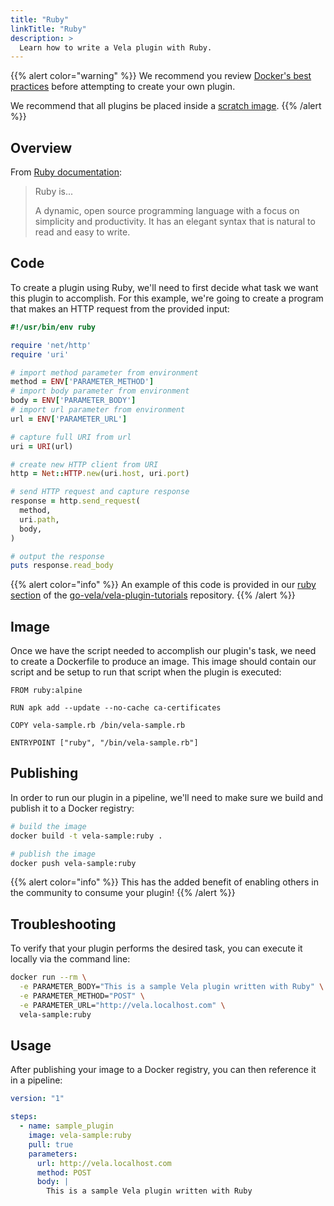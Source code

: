 ```yaml
---
title: "Ruby"
linkTitle: "Ruby"
description: >
  Learn how to write a Vela plugin with Ruby.
---
```


{{% alert color="warning" %}}
We recommend you review [Docker's best practices](https://docs.docker.com/develop/develop-images/dockerfile_best-practices/) before attempting to create your own plugin.

We recommend that all plugins be placed inside a [scratch image](https://hub.docker.com/_/scratch).
{{% /alert %}}

## Overview

From [Ruby documentation](https://www.ruby-lang.org/en/):

> Ruby is...
>
> A dynamic, open source programming language with a focus on simplicity and productivity. It has an elegant syntax that is natural to read and easy to write.

## Code

To create a plugin using Ruby, we'll need to first decide what task we want this plugin to accomplish. For this example, we're going to create a program that makes an HTTP request from the provided input:

```ruby
#!/usr/bin/env ruby

require 'net/http'
require 'uri'

# import method parameter from environment
method = ENV['PARAMETER_METHOD']
# import body parameter from environment
body = ENV['PARAMETER_BODY']
# import url parameter from environment
url = ENV['PARAMETER_URL']

# capture full URI from url
uri = URI(url)

# create new HTTP client from URI
http = Net::HTTP.new(uri.host, uri.port)

# send HTTP request and capture response
response = http.send_request(
  method,
  uri.path,
  body,
)

# output the response
puts response.read_body
```

{{% alert color="info" %}}
An example of this code is provided in our [ruby section](https://github.com/go-vela/vela-plugin-tutorials/tree/master/ruby) of the [go-vela/vela-plugin-tutorials](https://github.com/go-vela/vela-plugin-tutorials) repository.
{{% /alert %}}

## Image

Once we have the script needed to accomplish our plugin's task, we need to create a Dockerfile to produce an image. This image should contain our script and be setup to run that script when the plugin is executed:

```docker
FROM ruby:alpine

RUN apk add --update --no-cache ca-certificates

COPY vela-sample.rb /bin/vela-sample.rb

ENTRYPOINT ["ruby", "/bin/vela-sample.rb"]
```

## Publishing

In order to run our plugin in a pipeline, we'll need to make sure we build and publish it to a Docker registry:

```sh
# build the image
docker build -t vela-sample:ruby .

# publish the image
docker push vela-sample:ruby
```

{{% alert color="info" %}}
This has the added benefit of enabling others in the community to consume your plugin!
{{% /alert %}}

## Troubleshooting

To verify that your plugin performs the desired task, you can execute it locally via the command line:

```sh
docker run --rm \
  -e PARAMETER_BODY="This is a sample Vela plugin written with Ruby" \
  -e PARAMETER_METHOD="POST" \
  -e PARAMETER_URL="http://vela.localhost.com" \
  vela-sample:ruby
```

## Usage

After publishing your image to a Docker registry, you can then reference it in a pipeline:

```yaml
version: "1"

steps:
  - name: sample_plugin
    image: vela-sample:ruby
    pull: true
    parameters:
      url: http://vela.localhost.com
      method: POST
      body: |
        This is a sample Vela plugin written with Ruby
```

